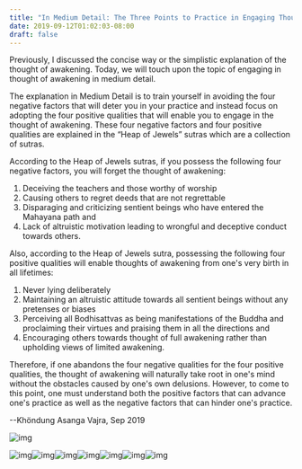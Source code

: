 ```yaml
---
title: "In Medium Detail: The Three Points to Practice in Engaging Thought of Awakening(2)"
date: 2019-09-12T01:02:03-08:00
draft: false
---
```


Previously, I discussed the concise way or the simplistic explanation of the thought of awakening. Today, we will touch upon the topic of engaging in thought of awakening in medium detail. 

The explanation in Medium Detail is to train yourself in avoiding the four negative factors that will deter you in your practice and instead focus on adopting the four positive qualities that will enable you to engage in the thought of awakening. These four negative factors and four positive qualities are explained in the “Heap of Jewels” sutras which are a collection of sutras.

According to the Heap of Jewels sutras, if you possess the following four negative factors, you will forget the thought of awakening: 

1. Deceiving the teachers and those worthy of worship
1. Causing others to regret deeds that are not regrettable
1. Disparaging and criticizing sentient beings who have entered the Mahayana path and 
1. Lack of altruistic motivation leading to wrongful and deceptive conduct towards others.

Also, according to the Heap of Jewels sutra, possessing the following four positive qualities will enable thoughts of awakening from one's very birth in all lifetimes: 

1. Never lying deliberately
1. Maintaining an altruistic attitude towards all sentient beings without any pretenses or biases 
1. Perceiving all Bodhisattvas as being manifestations of the Buddha and proclaiming their virtues and praising them in all the directions and 
1. Encouraging others towards thought of full awakening rather than upholding views of limited awakening.

Therefore, if one abandons the four negative qualities for the four positive qualities, the thought of awakening will naturally take root in one's mind without the obstacles caused by one's own delusions. However, to come to this point, one must understand both the positive factors that can advance one's practice as well as the negative factors that can hinder one's practice.

--Khöndung Asanga Vajra, Sep 2019


![img](https://mmbiz.qpic.cn/mmbiz_gif/fgnkxfGnnkRLI7MTliaNGhvhLRsGkLpoyE760qibxvuBxsH7E5eV3KbjPnnovfZ9KQdib5PADrMbe0sMpSuVrWPibQ/640?wx_fmt=gif&wxfrom=5&wx_lazy=1)

![img](https://mmbiz.qpic.cn/mmbiz_jpg/jZ6aUbzt6ITTmM5jRqPnbE57OvCtor1DLWdRPLkusdQTmf4rrUYA0NpwOibtK6bkVibiagYXdg9rZcicXljyuJbh6Q/640?wx_fmt=jpeg&wxfrom=5&wx_lazy=1&wx_co=1)![img](https://mmbiz.qpic.cn/mmbiz_jpg/jZ6aUbzt6ITTmM5jRqPnbE57OvCtor1D7PFCLia6CdSicIiaYnkllwZjicobnt3Mb3QqfJaWgUicVvmfjobJaN1Xp7g/640?wx_fmt=jpeg&wxfrom=5&wx_lazy=1&wx_co=1)![img](https://mmbiz.qpic.cn/mmbiz_jpg/jZ6aUbzt6ITTmM5jRqPnbE57OvCtor1DNrSTbw8xS1LFWUy4SN7fTwdPhV49YRxRwmZPltp2tKT27jS3X3ic4eA/640?wx_fmt=jpeg&wxfrom=5&wx_lazy=1&wx_co=1)![img](https://mmbiz.qpic.cn/mmbiz_jpg/jZ6aUbzt6ITTmM5jRqPnbE57OvCtor1DeErTucaibdLIiaUibzibX6Lpkx6kP1GJT2VzlbfnQ7fUhGoAlBChkia6OpA/640?wx_fmt=jpeg&wxfrom=5&wx_lazy=1&wx_co=1)![img](https://mmbiz.qpic.cn/mmbiz_jpg/jZ6aUbzt6ITTmM5jRqPnbE57OvCtor1DMia8s1roZ3FGvJB77D1dTvmV5Koubwjr0aw8icM3BqF6DVH9G6Jyic8yQ/640?wx_fmt=jpeg&wxfrom=5&wx_lazy=1&wx_co=1)![img](https://mmbiz.qpic.cn/mmbiz_jpg/jZ6aUbzt6ITTmM5jRqPnbE57OvCtor1DgTrbnL19Hiagvic0skNN4gzIbE7DDibdcwPAYAY3hDvg8ZGy6ibZ8YG2kA/640?wx_fmt=jpeg&wxfrom=5&wx_lazy=1&wx_co=1)![img](https://mmbiz.qpic.cn/mmbiz_jpg/jZ6aUbzt6ITTmM5jRqPnbE57OvCtor1DWKBJN0XVOAMaHHibJm24WkByYicp2TdTpX7A5mocRrqaoIgs01xvM8lQ/640?wx_fmt=jpeg&wxfrom=5&wx_lazy=1&wx_co=1)
